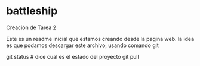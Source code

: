 # battleship
Creación de Tarea 2

Este es un readme inicial que estamos creando desde la pagina web. la idea es que podamos descargar este archivo, usando comando git


git status # dice cual es el estado del proyecto
git pull


